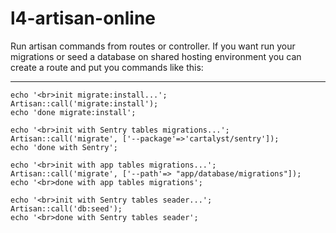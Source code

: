 l4-artisan-online
=================

Run artisan commands from routes or controller. If you want run your migrations or seed a database on shared hosting environment you can create a route and put you commands like this:

----

<nowiki>

	echo '<br>init migrate:install...';
	Artisan::call('migrate:install');
	echo 'done migrate:install';
	
	echo '<br>init with Sentry tables migrations...';
	Artisan::call('migrate', ['--package'=>'cartalyst/sentry']);
	echo 'done with Sentry';

	echo '<br>init with app tables migrations...';
	Artisan::call('migrate', ['--path'=> "app/database/migrations"]);
	echo '<br>done with app tables migrations';

	echo '<br>init with Sentry tables seader...';
	Artisan::call('db:seed');
	echo '<br>done with Sentry tables seader';
</nowiki>
